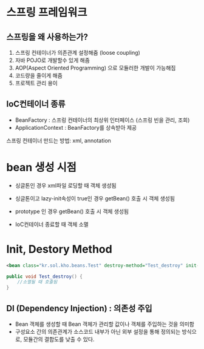 # 스프링 프레임워크

## 스프링을 왜 사용하는가?

1. 스프링 컨테이너가 의존관계 설정해줌 (loose coupling)
2. 자바 POJO로 개발할수 있게 해줌
3. AOP(Aspect Oriented Programming) 으로 모듈러한 개발이 가능해짐
4. 코드량을 줄이게 해줌
5. 프로젝트 관리 용이


## IoC컨테이너 종류

- BeanFactory : 스프링 컨테이너의 최상위 인터페이스 (스프링 빈을 관리, 조회)
- ApplicationContext : BeanFactory를 상속받아 제공

스프링 컨테이너 만드는 방법: xml, annotation


# bean 생성 시점

- 싱글톤인 경우 xml파일 로딩할 때 객체 생성됨
- 싱글톤이고 lazy-init속성이 true인 경우 getBean() 호출 시 객체 생성됨
- prototype 인 경우 getBean() 호출 시 객체 생성됨

- IoC컨테이너 종료할 때 객체 소멸

# Init, Destory Method

```xml
<bean class="kr.sol.kho.beans.Test" destroy-method="Test_destroy" init-method="Test_init"/>
```

```java
public void Test_destroy() {
	//소멸될 때 호출됨
}
```

## DI (Dependency Injection) : 의존성 주입

- Bean 객체를 생성할 때 Bean 객체가 관리할 값이나 객체를 주입하는 것을 의미함
- 구성요소 간의 의존관계가 소스코드 내부가 아닌 외부 설정을 통해 정의되는 방식으로, 모듈간의 결합도를 낮출 수 있다.